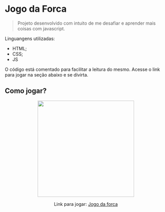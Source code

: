 # Jogo da Forca

>
> Projeto desenvolvido com intuito de me desafiar e 
> aprender mais coisas com javascript.
>

Linguangens utilizadas:
- HTML;
- CSS;
- JS

O código está comentado para facilitar a leitura do mesmo.
Acesse o link para jogar na seção abaixo e se divirta.

## Como jogar?

<div align="center">
<img src="https://user-images.githubusercontent.com/68437256/162635814-7c477773-94f0-43ca-8219-35ebdce264be.png" width="300">
  
Link para jogar: [Jogo da forca](https://youngc0de.github.io/hangmangame/)
</div>
